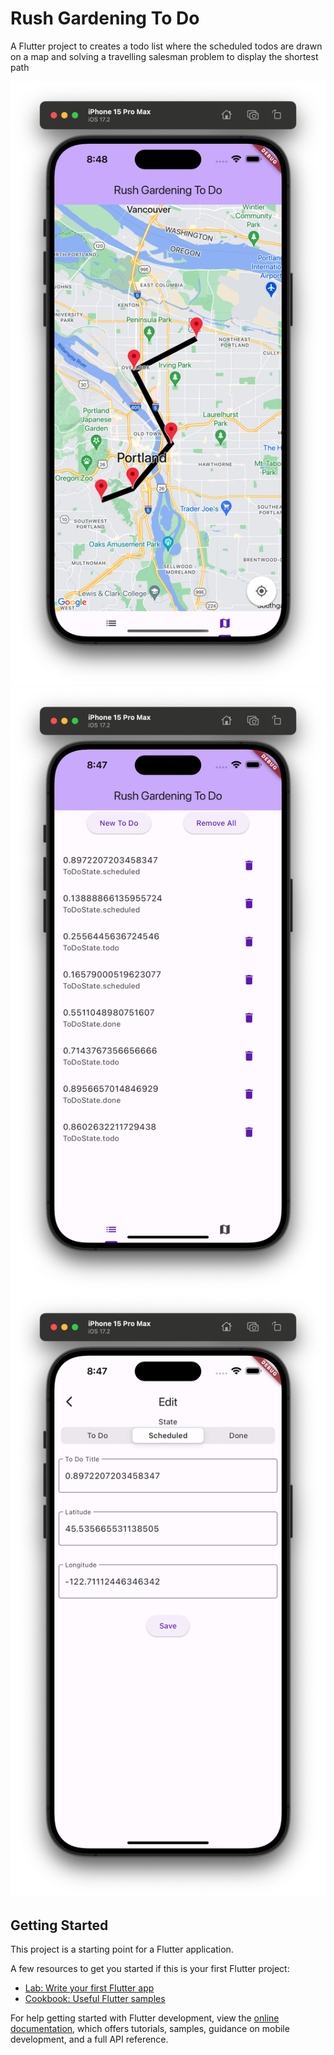 # Rush Gardening To Do

A Flutter project to creates a todo list where the scheduled todos are drawn on a map and solving a travelling salesman problem to display the shortest path

![Map](./doc/map.png)
![Home](./doc/home.png)
![Edit](./doc/edit.png)

## Getting Started

This project is a starting point for a Flutter application.

A few resources to get you started if this is your first Flutter project:

- [Lab: Write your first Flutter app](https://docs.flutter.dev/get-started/codelab)
- [Cookbook: Useful Flutter samples](https://docs.flutter.dev/cookbook)

For help getting started with Flutter development, view the
[online documentation](https://docs.flutter.dev/), which offers tutorials,
samples, guidance on mobile development, and a full API reference.
